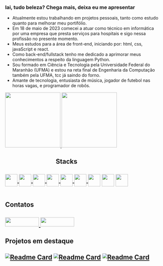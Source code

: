 ### Iai, tudo beleza? Chega mais, deixa eu me apresentar

- Atualmente estou trabalhando em projetos pessoais, tanto como estudo quanto para melhorar meu portifólio.
- Em 18 de maio de 2023 comecei a atuar como técnico em informática por uma empresa que presta serviços para hospitais e sigo nessa profissão no presente momento.
- Meus estudos para a área de front-end, iniciando por: html, css, javaScript e react.
- Como back-end/fullstack tenho me dedicado a aprimorar meus conhecimentos a respeito da linguagem Python.
- Sou formado em Ciência e Tecnologia pela Universidade Federal do Maranhão (UFMA) e estou na reta final de Engenharia da Computação também pela UFMA, tcc já saindo do forno.
- Amante de tecnologia, entusiasta de música, jogador de futebol nas horas vagas, e programador de robôs.

<div style="display: inline-block;">
  <a href="https://github.com/miqueiaspcoelho?tab=repositories">
    <img src="https://github-readme-stats-1jn1onrg6-miqueiaspcoelho.vercel.app/api?username=miqueiaspcoelho&show_icons=true&include_all_commits=false&count_privat=true&theme=dark"
    height="180em"/>
    <img src="https://github-readme-stats-1jn1onrg6-miqueiaspcoelho.vercel.app/api/top-langs/?username=miqueiaspcoelho&layout=compact&theme=dark&langs_count=8"
    height="180em"/>
  </a>
</div><br>

<div align="center" style="display: inline-block">
  <h2>Stacks<h2>
  <a href="https://github.com/miqueiaspcoelho/EstudosPython" target="_blank">
    <img width="40" height="40" align="center" src="https://cdn.jsdelivr.net/gh/devicons/devicon/icons/python/python-original.svg"/>
  </a>
  
  <a href="https://github.com/miqueiaspcoelho/Compilador" target="_blank">
    <img width="40" height="40" align="center" src="https://cdn.jsdelivr.net/gh/devicons/devicon/icons/java/java-original.svg"/>
  </a>
  
  <a href="https://github.com/miqueiaspcoelho/quiz" target="_blank">
    <img width="40" height="40" align="center" src="https://cdn.jsdelivr.net/gh/devicons/devicon/icons/html5/html5-original.svg"/>  
    <img width="40" height="40" align="center" src="https://cdn.jsdelivr.net/gh/devicons/devicon/icons/css3/css3-original.svg" />
  </a>
  
  <a href="https://github.com/miqueiaspcoelho/ScoreBotDiscord2.0" target="_blank">
    <img width="40" height="40" align="center" src="https://cdn.jsdelivr.net/gh/devicons/devicon/icons/javascript/javascript-original.svg"/>
  </a>
  
  <a href="https://github.com/miqueiaspcoelho/jornadadev" target="_blank">
    <img width="40" height="40" align="center" src="https://cdn.jsdelivr.net/gh/devicons/devicon/icons/react/react-original.svg" />
  </a>
  
  <img width="40" height="40" align="center" src="https://cdn.jsdelivr.net/gh/devicons/devicon/icons/c/c-original.svg" />
  <img width="40" height="40" align="center" src="https://cdn.jsdelivr.net/gh/devicons/devicon/icons/cplusplus/cplusplus-original.svg" />
  <img width="40" height="40" align="center" src="https://cdn.jsdelivr.net/gh/devicons/devicon/icons/mysql/mysql-original-wordmark.svg" />
          
</div>

<div style="display: inline-block">
  <h2>Contatos<h2/>
  <a  href="https://www.linkedin.com/in/miqu%C3%A9ias-pereira-coelho-8a0071218/" target="_blank">
    <img width="110" height="30"  src="https://img.shields.io/badge/LinkedIn-0077B5?style=for-the-badge&logo=linkedin&logoColor=white" target="_blank" />
  </a>
  <a  href="https://www.instagram.com/mi.queias/" target="_blank">
    <img width="110" height="30" src="https://img.shields.io/badge/Instagram-E4405F?style=for-the-badge&logo=instagram&logoColor=white" target="_blank"/>
  <a/>
<div/>

#### Projetos em destaque
[![Readme Card](https://github-readme-stats-1jn1onrg6-miqueiaspcoelho.vercel.app/api/pin/?username=miqueiaspcoelho&repo=jornadadev&theme=dark)](https://github.com/miqueiaspcoelho/jornadadev)
[![Readme Card](https://github-readme-stats-1jn1onrg6-miqueiaspcoelho.vercel.app/api/pin/?username=miqueiaspcoelho&repo=quiz&theme=dark)](https://github.com/miqueiaspcoelho/quiz)
[![Readme Card](https://github-readme-stats-1jn1onrg6-miqueiaspcoelho.vercel.app/api/pin/?username=miqueiaspcoelho&repo=ScoreBotDiscord2.0&theme=dark)](https://github.com/miqueiaspcoelho/ScoreBotDiscord2.0)

